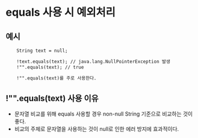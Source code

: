 # equals 사용 시 예외처리

## 예시
```html
    String text = null;

    !text.equals(text); // java.lang.NullPointerException 발생
    !"".equals(text); // true    

    !"".equals(text)를 주로 사용한다.
```

## !"".equals(text) 사용 이유
- 문자열 비교를 위해 equals 사용할 경우 non-null String 기준으로 비교하는 것이 좋다.
- 비교의 주체로 문자열을 사용하는 것이 null로 인한 에러 방지에 효과적이다.